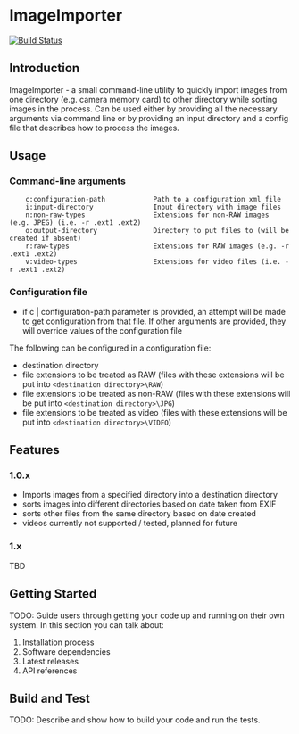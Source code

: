 # ImageImporter

[![Build Status](https://vishnyakovpavel.visualstudio.com/ImageImporter/_apis/build/status/Build-Main?branchName=master)](https://vishnyakovpavel.visualstudio.com/ImageImporter/_build/latest?definitionId=6&branchName=master)

## Introduction

ImageImporter - a small command-line utility to quickly import images from one directory (e.g. camera memory card) to other directory while sorting images in the process.
Can be used either by providing all the necessary arguments via command line or by providing an input directory and a config file that describes how to process the images.

## Usage

### Command-line arguments

        c:configuration-path            Path to a configuration xml file
        i:input-directory               Input directory with image files
        n:non-raw-types                 Extensions for non-RAW images (e.g. JPEG) (i.e. -r .ext1 .ext2)
        o:output-directory              Directory to put files to (will be created if absent)
        r:raw-types                     Extensions for RAW images (e.g. -r .ext1 .ext2)
        v:video-types                   Extensions for video files (i.e. -r .ext1 .ext2)

### Configuration file

*   if c | configuration-path parameter is provided, an attempt will be made to get configuration from that file. If other arguments are provided, they will override values of the configuration file

The following can be configured in a configuration file:

* destination directory
* file extensions to be treated as RAW (files with these extensions will be put into `<destination directory>\RAW`)
* file extensions to be treated as non-RAW (files with these extensions will be put into `<destination directory>\JPG`)
* file extensions to be treated as video (files with these extensions will be put into `<destination directory>\VIDEO`)



## Features

### 1.0.x

* Imports images from a specified directory into a destination directory
* sorts images into different directories based on date taken from EXIF
* sorts other files from the same directory based on date created
* videos currently not supported / tested, planned for future

### 1.x

TBD


## Getting Started

TODO: Guide users through getting your code up and running on their own system. In this section you can talk about:

1. Installation process
2. Software dependencies
3. Latest releases
4. API references

## Build and Test

TODO: Describe and show how to build your code and run the tests.
